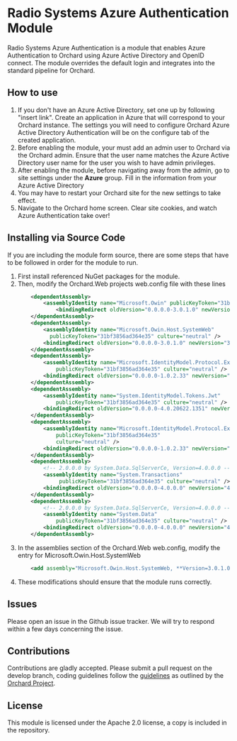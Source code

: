 # Radio Systems Azure Authentication Module

Radio Systems Azure Authentication is a module that enables Azure Authentication to Orchard using Azure Active Directory and OpenID connect. The module overrides the default login and integrates into the standard pipeline for Orchard.

## How to use

1. If you don't have an Azure Active Directory, set one up by following "insert link". Create an application in Azure that will correspond to your Orchard instance. The settings you will need to configure Orchard Azure Active Directory Authentication will be on the configure tab of the created application.
2. Before enabling the module, your must add an admin user to Orchard via the Orchard admin. Ensure that the user name matches the Azure Active Directory user name for the user you wish to have admin privileges.
3. After enabling the module, before navigating away from the admin, go to site settings under the **Azure** group. Fill in the information from your Azure Active Directory
4. You may have to restart your Orchard site for the new settings to take effect.
5. Navigate to the Orchard home screen. Clear site cookies, and watch Azure Authentication take over!

## Installing via Source Code

If you are including the module form source, there are some steps that have to be followed in order for the module to run. 

1. First install referenced NuGet packages for the module.
2. Then, modify the Orchard.Web projects web.config file with these lines
	```xml
	    <dependentAssembly>
	        <assemblyIdentity name="Microsoft.Owin" publicKeyToken="31bf3856ad364e35" culture="neutral" />
	            <bindingRedirect oldVersion="0.0.0.0-3.0.1.0" newVersion="3.0.1.0" />
	    </dependentAssembly>
	    <dependentAssembly>
	        <assemblyIdentity name="Microsoft.Owin.Host.SystemWeb" 
		      publicKeyToken="31bf3856ad364e35" culture="neutral" />
	        <bindingRedirect oldVersion="0.0.0.0-3.0.1.0" newVersion="3.0.1.0" />
	    </dependentAssembly>
	    <dependentAssembly>
	        <assemblyIdentity name="Microsoft.IdentityModel.Protocol.Extensions" 
	            publicKeyToken="31bf3856ad364e35" culture="neutral" />
	        <bindingRedirect oldVersion="0.0.0.0-1.0.2.33" newVersion="1.0.2.33" />
	    </dependentAssembly>
	    <dependentAssembly>
	        <assemblyIdentity name="System.IdentityModel.Tokens.Jwt" 
	            publicKeyToken="31bf3856ad364e35" culture="neutral" />
	        <bindingRedirect oldVersion="0.0.0.0-4.0.20622.1351" newVersion="4.0.20622.1351" />
	    </dependentAssembly>
	    <dependentAssembly>
	        <assemblyIdentity name="Microsoft.IdentityModel.Protocol.Extensions" 
	            publicKeyToken="31bf3856ad364e35"      
	            culture="neutral" />
	        <bindingRedirect oldVersion="0.0.0.0-1.0.2.33" newVersion="1.0.2.33" />
	    </dependentAssembly>
	    <dependentAssembly>
	        <!-- 2.0.0.0 by System.Data.SqlServerCe, Version=4.0.0.0 -->
	        <assemblyIdentity name="System.Transactions" 
	             publicKeyToken="31bf3856ad364e35" culture="neutral" />
	        <bindingRedirect oldVersion="0.0.0.0-4.0.0.0" newVersion="4.0.0.0" />
	    </dependentAssembly>
	    <dependentAssembly>
	        <!-- 2.0.0.0 by System.Data.SqlServerCe, Version=4.0.0.0 -->
	        <assemblyIdentity name="System.Data" 
	            publicKeyToken="31bf3856ad364e35" culture="neutral" />
	        <bindingRedirect oldVersion="0.0.0.0-4.0.0.0" newVersion="4.0.0.0" />
	    </dependentAssembly>
	```
3. In the assemblies section of the Orchard.Web web.config, modify the entry for Microsoft.Owin.Host.SystemWeb
	```xml
	    <add assembly="Microsoft.Owin.Host.SystemWeb, **Version=3.0.1.0**" />
	```
4. These modifications should ensure that the module runs correctly.

## Issues

Please open an issue in the Github issue tracker. We will try to respond within a few days concerning the issue.

## Contributions

Contributions are gladly accepted.  Please submit a pull request on the develop branch, coding guidelines follow the [guidelines](http://docs.orchardproject.net/Documentation/Code-conventions) as outlined by the [Orchard Project](http://www.orchardproject.net/). 

## License

This module is licensed under the Apache 2.0 license, a copy is included in the repository.
